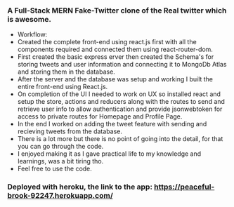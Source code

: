 ### A Full-Stack MERN Fake-Twitter clone of the Real twitter which is awesome.
- Workflow:
- Created the complete front-end using react.js first with all the components required and connected them using react-router-dom.
- First created the basic express erver then created the Schema's for storing tweets and user information and connecting it to MongoDb Atlas and storing them in the database.
- After the server and the database was setup and working I built the entire front-end using React.js.
- On completion of the UI I needed to work on UX so installed react and setup the store, actions and reducers along with the routes to send and retrieve user info to allow authentication and provide jsonwebtoken for access to private routes for Homepage and Profile Page.
- In the end I worked on adding the tweet feature with sending and recieving tweets from the database.
- There is a lot more but there is no point of going into the detail, for that you can go through the code.
- I enjoyed making it as I gave practical life to my knowledge and learnings, was a bit tiring tho.
- Feel free to use the code.

### Deployed with heroku, the link to the app: https://peaceful-brook-92247.herokuapp.com/
